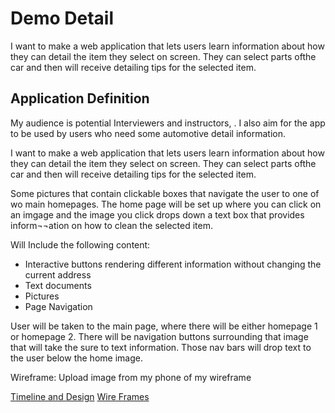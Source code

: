 # Demo Detail
I want to make a web application that lets users learn information about how they can detail the item they select on screen. They can select parts ofthe car and then will receive detailing tips for the selected item.

## Application Definition 
My audience is potential Interviewers and instructors, . I also aim for the app to be used by users who need some automotive detail information. 

I want to make a web application that lets users learn information about how they can detail the item they select on screen. They can select parts ofthe car and then will receive detailing tips for the selected item.

Some pictures that contain clickable boxes that navigate the user to one of wo main homepages. The home page will be set up where you can click on an imgage and the image you click drops down a text box that provides inform¬¬ation on how to clean the selected item. 

Will Include the following content:
-	Interactive buttons rendering different information without changing the current address
-	Text documents
-	Pictures
-	Page Navigation

User will be taken to the main page, where there will be either homepage 1 or homepage 2. There will be navigation buttons surrounding that image that will take the sure to text information. Those nav bars will drop text to the user below the home image. 

Wireframe:
Upload image from my phone of my wireframe

[Timeline and Design](design.md)
[Wire Frames](wireframe.md)